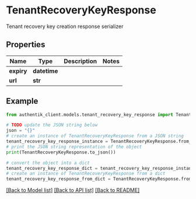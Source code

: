 # TenantRecoveryKeyResponse

Tenant recovery key creation response serializer

## Properties

Name | Type | Description | Notes
------------ | ------------- | ------------- | -------------
**expiry** | **datetime** |  | 
**url** | **str** |  | 

## Example

```python
from authentik_client.models.tenant_recovery_key_response import TenantRecoveryKeyResponse

# TODO update the JSON string below
json = "{}"
# create an instance of TenantRecoveryKeyResponse from a JSON string
tenant_recovery_key_response_instance = TenantRecoveryKeyResponse.from_json(json)
# print the JSON string representation of the object
print(TenantRecoveryKeyResponse.to_json())

# convert the object into a dict
tenant_recovery_key_response_dict = tenant_recovery_key_response_instance.to_dict()
# create an instance of TenantRecoveryKeyResponse from a dict
tenant_recovery_key_response_from_dict = TenantRecoveryKeyResponse.from_dict(tenant_recovery_key_response_dict)
```
[[Back to Model list]](../README.md#documentation-for-models) [[Back to API list]](../README.md#documentation-for-api-endpoints) [[Back to README]](../README.md)


